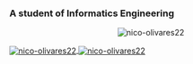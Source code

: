 ### A student of Informatics Engineering
<p align="center">
<img src="https://badges.pufler.dev/visits/nico-olivares22/nico-olivares22" alt="nico-olivares22" />
</p>

<a href="https://github.com/anuraghazra/github-readme-stats">
    <img align="center"src="https://github-readme-stats.vercel.app/api?username=nico-olivares22&show_icons=true&hide=stars,contribs&theme=chartreuse-dark" alt="nico-olivares22" />
</a>
<a href="https://github.com/anuraghazra/github-readme-stats">
   <img align="center" src="https://github-readme-stats.vercel.app/api/top-langs/?username=nico-olivares22&layout=compact&hide=shell&theme=chartreuse-dark" alt="nico-olivares22" />
</a>

